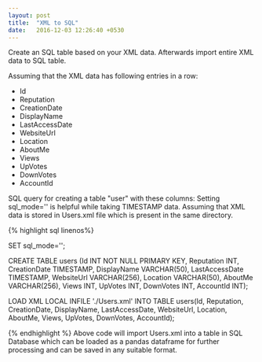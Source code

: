 ```yaml
---
layout: post
title:  "XML to SQL"
date:   2016-12-03 12:26:40 +0530
---
```


Create an SQL table based on your XML data.
Afterwards import entire XML data to SQL table.

Assuming that the XML data has following entries in a row:

* Id
* Reputation
* CreationDate
* DisplayName
* LastAccessDate
* WebsiteUrl
* Location
* AboutMe
* Views
* UpVotes
* DownVotes
* AccountId

SQL query for creating a table "user" with these columns:
Setting sql_mode='' is helpful while taking TIMESTAMP data.
Assuming that XML data is stored in Users.xml file which is present in the same directory.

{% highlight sql linenos%}

SET sql_mode='';

CREATE TABLE users (Id INT NOT NULL PRIMARY KEY, Reputation INT,  CreationDate TIMESTAMP, DisplayName VARCHAR(50), LastAccessDate TIMESTAMP, WebsiteUrl VARCHAR(256), Location VARCHAR(50), AboutMe VARCHAR(256),  Views INT, UpVotes INT, DownVotes INT, AccountId INT);

LOAD XML LOCAL INFILE './Users.xml' INTO TABLE users(Id, Reputation, CreationDate, DisplayName, LastAccessDate, WebsiteUrl, Location, AboutMe, Views, UpVotes, DownVotes, AccountId);

{% endhighlight %}
Above code will import Users.xml into a table in SQL Database which can be loaded as a pandas dataframe for further processing and can be saved in any suitable format.
